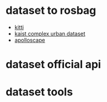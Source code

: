 # dataset to rosbag
- [kitti]()
- [kaist complex urban dataset]()
- [apolloscape](https://github.com/WenchaoDing/apollo2rosbag)

# dataset official api


# dataset tools
